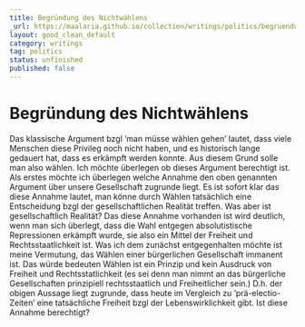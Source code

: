 ```yaml
---
title: Begründung des Nichtwählens
_url: https://maalaria.github.io/collection/writings/politics/begruendung-des-nicht-waehlens.html
layout: good_clean_default
category: writings
tag: politics  
status: unfinished
published: false
---
```

# Begründung des Nichtwählens

Das klassische Argument bzgl ’man müsse wählen gehen’ lautet, dass viele Menschen diese Privileg noch nicht haben, und es historisch lange gedauert hat, dass es erkämpft werden konnte. Aus diesem Grund solle man also wählen. Ich möchte überlegen ob dieses Argument berechtigt ist. Als erstes möchte ich überlegen welche Annahme den oben genannten Argument über unsere Gesellschaft zugrunde liegt. Es ist sofort klar das diese Annahme lautet, man könne durch Wählen tatsächlich eine Entscheidung bzgl der gesellschaftlichen Realität treffen. Was aber ist gesellschaftlich Realität? Das diese Annahme vorhanden ist wird deutlich, wenn man sich überlegt, dass die Wahl entgegen absolutistische Repressionen erkämpft wurde, sie also ein Mittel der Freiheit und Rechtsstaatlichkeit ist. Was ich dem zunächst entgegenhalten möchte ist meine Vermutung, das Wählen einer bürgerlichen Gesellschaft immanent ist. Das würde bedeuten Wählen ist ein Prinzip und kein Ausdruck von Freiheit und Rechtsstatlichkeit (es sei denn man nimmt an das bürgerliche Gesellschaften prinzipiell rechtsstaatlich und Freiheitlicher sein.) D.h. der obigen Aussage liegt zugrunde, dass heute im Vergleich zu ’prä-electio-Zeiten’ eine tatsächliche Freiheit bzgl der Lebenswirklichkeit gibt. Ist diese Annahme berechtigt?
